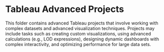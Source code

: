 # Tableau Advanced Projects
This folder contains advanced Tableau projects that involve working with complex datasets and advanced visualization techniques. Projects may include tasks such as creating custom visualizations, using advanced calculations (e.g., LOD expressions), designing dynamic dashboards with complex interactivity, and optimizing performance for large data sets.

